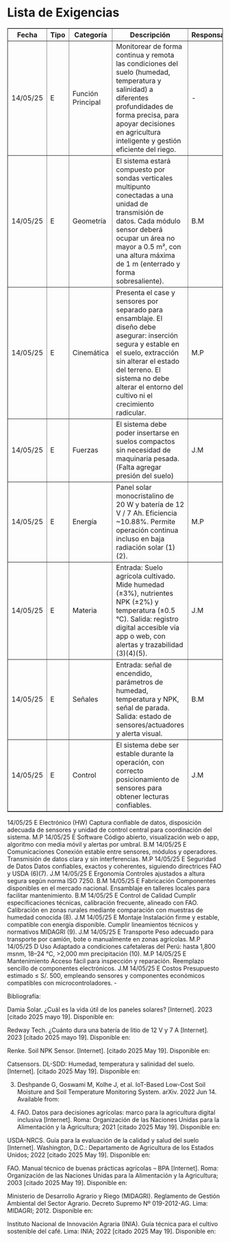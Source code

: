 <h1>Lista de Exigencias</h1>

<table border="1">
  <tr>
    <th>Fecha</th>
    <th>Tipo</th>
    <th>Categoría</th>
    <th>Descripción</th>
    <th>Responsable</th>
  </tr>

  <tr>
    <td>14/05/25</td>
    <td>E</td>
    <td>Función Principal</td>
    <td>Monitorear de forma continua y remota las condiciones del suelo (humedad, temperatura y salinidad) a diferentes profundidades de forma precisa, para apoyar decisiones en agricultura inteligente y gestión eficiente del riego.</td>
    <td>-</td>
  </tr>

  <tr>
    <td>14/05/25</td>
    <td>E</td>
    <td>Geometría</td>
    <td>El sistema estará compuesto por sondas verticales multipunto conectadas a una unidad de transmisión de datos. Cada módulo sensor deberá ocupar un área no mayor a 0.5 m², con una altura máxima de 1 m (enterrado y forma sobresaliente).</td>
    <td>B.M</td>
  </tr>

  <tr>
    <td>14/05/25</td>
    <td>E</td>
    <td>Cinemática</td>
    <td>Presenta el case y sensores por separado para ensamblaje. El diseño debe asegurar: inserción segura y estable en el suelo, extracción sin alterar el estado del terreno. El sistema no debe alterar el entorno del cultivo ni el crecimiento radicular.</td>
    <td>M.P</td>
  </tr>

  <tr>
    <td>14/05/25</td>
    <td>E</td>
    <td>Fuerzas</td>
    <td>El sistema debe poder insertarse en suelos compactos sin necesidad de maquinaria pesada. (Falta agregar presión del suelo)</td>
    <td>J.M</td>
  </tr>

  <tr>
    <td>14/05/25</td>
    <td>E</td>
    <td>Energía</td>
    <td>Panel solar monocristalino de 20 W y batería de 12 V / 7 Ah. Eficiencia ~10.88%. Permite operación continua incluso en baja radiación solar (1)(2).</td>
    <td>M.P</td>
  </tr>

  <tr>
    <td>14/05/25</td>
    <td>E</td>
    <td>Materia</td>
    <td>Entrada: Suelo agrícola cultivado. Mide humedad (±3%), nutrientes NPK (±2%) y temperatura (±0.5 °C). Salida: registro digital accesible vía app o web, con alertas y trazabilidad (3)(4)(5).</td>
    <td>J.M</td>
  </tr>

  <tr>
    <td>14/05/25</td>
    <td>E</td>
    <td>Señales</td>
    <td>Entrada: señal de encendido, parámetros de humedad, temperatura y NPK, señal de parada. Salida: estado de sensores/actuadores y alerta visual.</td>
    <td>B.M</td>
  </tr>

  <tr>
    <td>14/05/25</td>
    <td>E</td>
    <td>Control</td>
    <td>El sistema debe ser estable durante la operación, con correcto posicionamiento de sensores para obtener lecturas confiables.</td>
    <td>J.M</td>
  </tr>
</table>
  <tr>
    <td>14/05/25</td>
    <td>E</td>
    <td>Electrónico (HW)</td>
    <td>Captura confiable de datos, disposición adecuada de sensores y unidad de control central para coordinación del sistema.</td>
    <td>M.P</td>
  </tr>
  <tr>
    <td>14/05/25</td>
    <td>E</td>
    <td>Software</td>
    <td>Código abierto, visualización web o app, algoritmo con media móvil y alertas por umbral.</td>
    <td>B.M</td>
  </tr>
  <tr>
    <td>14/05/25</td>
    <td>E</td>
    <td>Comunicaciones</td>
    <td>Conexión estable entre sensores, módulos y operadores. Transmisión de datos clara y sin interferencias.</td>
    <td>M.P</td>
  </tr>
  <tr>
    <td>14/05/25</td>
    <td>E</td>
    <td>Seguridad de Datos</td>
    <td>Datos confiables, exactos y coherentes, siguiendo directrices FAO y USDA (6)(7).</td>
    <td>J.M</td>
  </tr>
  <tr>
    <td>14/05/25</td>
    <td>E</td>
    <td>Ergonomía</td>
    <td>Controles ajustados a altura segura según norma ISO 7250.</td>
    <td>B.M</td>
  </tr>
  <tr>
    <td>14/05/25</td>
    <td>E</td>
    <td>Fabricación</td>
    <td>Componentes disponibles en el mercado nacional. Ensamblaje en talleres locales para facilitar mantenimiento.</td>
    <td>B.M</td>
  </tr>
  <tr>
    <td>14/05/25</td>
    <td>E</td>
    <td>Control de Calidad</td>
    <td>Cumplir especificaciones técnicas, calibración frecuente, alineado con FAO. Calibración en zonas rurales mediante comparación con muestras de humedad conocida (8).</td>
    <td>J.M</td>
  </tr>
  <tr>
    <td>14/05/25</td>
    <td>E</td>
    <td>Montaje</td>
    <td>Instalación firme y estable, compatible con energía disponible. Cumplir lineamientos técnicos y normativos MIDAGRI (9).</td>
    <td>J.M</td>
  </tr>
  <tr>
    <td>14/05/25</td>
    <td>E</td>
    <td>Transporte</td>
    <td>Peso adecuado para transporte por camión, bote o manualmente en zonas agrícolas.</td>
    <td>M.P</td>
  </tr>
  <tr>
    <td>14/05/25</td>
    <td>D</td>
    <td>Uso</td>
    <td>Adaptado a condiciones cafetaleras del Perú: hasta 1,800 msnm, 18–24 °C, >2,000 mm precipitación (10).</td>
    <td>M.P</td>
  </tr>
  <tr>
    <td>14/05/25</td>
    <td>E</td>
    <td>Mantenimiento</td>
    <td>Acceso fácil para inspección y reparación. Reemplazo sencillo de componentes electrónicos.</td>
    <td>J.M</td>
  </tr>
  <tr>
    <td>14/05/25</td>
    <td>E</td>
    <td>Costos</td>
    <td>Presupuesto estimado ≤ S/. 500, empleando sensores y componentes económicos compatibles con microcontroladores.</td>
    <td>-</td>
  </tr>











































































































Bibliografía:

Damia Solar. ¿Cuál es la vida útil de los paneles solares? [Internet]. 2023 [citado 2025 mayo 19]. Disponible en:

Redway Tech. ¿Cuánto dura una batería de litio de 12 V y 7 A [Internet]. 2023 [citado 2025 mayo 19]. Disponible en:

Renke. Soil NPK Sensor. [Internet]. [citado 2025 May 19]. Disponible en:

Catsensors. DL-SDD: Humedad, temperatura y salinidad del suelo. [Internet]. [citado 2025 May 19]. Disponible en:

3. Deshpande G, Goswami M, Kolhe J, et al. IoT-Based Low-Cost Soil Moisture and Soil Temperature Monitoring System. arXiv. 2022 Jun 14. Available from:

6. FAO. Datos para decisiones agrícolas: marco para la agricultura digital inclusiva [Internet]. Roma: Organización de las Naciones Unidas para la Alimentación y la Agricultura; 2021 [citado 2025 May 19]. Disponible en:

USDA-NRCS. Guía para la evaluación de la calidad y salud del suelo [Internet]. Washington, D.C.: Departamento de Agricultura de los Estados Unidos; 2022 [citado 2025 May 19]. Disponible en:

FAO. Manual técnico de buenas prácticas agrícolas – BPA [Internet]. Roma: Organización de las Naciones Unidas para la Alimentación y la Agricultura; 2003 [citado 2025 May 19]. Disponible en:

Ministerio de Desarrollo Agrario y Riego (MIDAGRI). Reglamento de Gestión Ambiental del Sector Agrario. Decreto Supremo Nº 019-2012-AG. Lima: MIDAGRI; 2012. Disponible en:

Instituto Nacional de Innovación Agraria (INIA). Guía técnica para el cultivo sostenible del café. Lima: INIA; 2022 [citado 2025 May 19]. Disponible en: